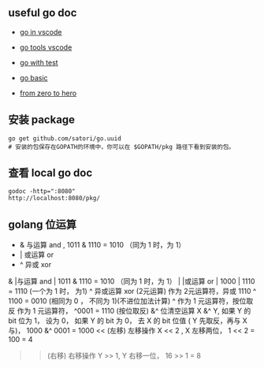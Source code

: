 
## useful go doc

* [go in vscode](https://dev.to/vuong/golang-in-vscode-show-code-coverage-of-after-saving-test-8g0)

* [go tools vscode](https://github.com/Microsoft/vscode-go/wiki/Go-tools-that-the-Go-extension-depends-on)

* [go with test](https://quii.gitbook.io/learn-go-with-tests/)

* [go basic](https://yourbasic.org/golang/)

* [from zero to hero](https://milapneupane.com.np/2019/07/06/learning-golang-from-zero-to-hero/)

## 安装 package

```
go get github.com/satori/go.uuid
# 安装的包保存在GOPATH的环境中，你可以在 $GOPATH/pkg 路径下看到安装的包。
```

## 查看 local go doc

```
godoc -http=":8080"
http://localhost:8080/pkg/
```

## golang 位运算

* & 与运算 and , 1011 & 1110 = 1010 （同为 1 时，为 1）
* | 或运算 or
* ^ 异或 xor

&	|与运算 and	| 1011 & 1110 = 1010 （同为 1 时，为 1）
\|	|或运算 or	| 1000 \| 1110 = 1110 (一个为 1 时， 为1)
^	异或运算 xor (2元运算)	作为 2元运算符，异或 1110 ^ 1100 = 0010 (相同为 0 ， 不同为 1)(不进位加法计算)
^	作为 1 元运算符，按位取反	作为 1 元运算符， ^0001 = 1110 (按位取反)
&^	位清空运算	X &^ Y, 如果 Y 的 bit 位为 1， 设为 0， 如果 Y 的 bit 为 0， 去 X 的 bit 位值 ( Y 先取反，再与 X 与)， 1000 &^ 0001 = 1000
<< (左移)	左移操作	X << 2 , X 左移两位， 1 << 2 = 100 = 4
>> (右移)	右移操作	Y >> 1, Y 右移一位， 16 >> 1 = 8